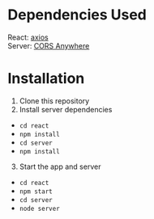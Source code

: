 # Dependencies Used
React: [axios](https://www.npmjs.com/package/axios)  
Server: [CORS Anywhere](https://www.npmjs.com/package/cors-anywhere)  

# Installation
1. Clone this repository
2. Install server dependencies
  * ```cd react```
  * ```npm install```
  * ```cd server```
  * ```npm install```
3. Start the app and server
  * ```cd react```
  * ```npm start```
  * ```cd server```
  * ```node server```
